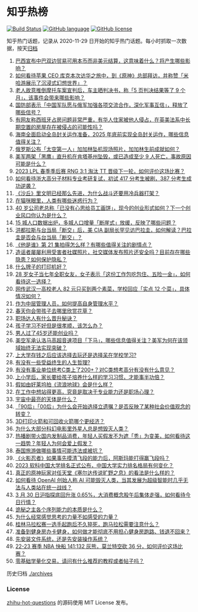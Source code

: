 # 知乎热榜
[![Build Status](https://github.com/ToWeLong/zhihu-hot-questions/workflows/CI/badge.svg)](https://github.com/ToWeLong/zhihu-hot-questions/actions)
[![GitHub language](https://img.shields.io/badge/language-golang-orange.svg)](https://golang.org/)
[![GitHub license](https://img.shields.io/github/license/ToWeLong/zhihu-hot-questions)](https://github.com/ToWeLong/zhihu-hot-questions/blob/main/LICENSE)

知乎热门话题，记录从 2020-11-29 日开始的知乎热门话题。每小时抓取一次数据，按天[归档](./archives)

<!-- BEGIN -->

1. [巴西宣布中巴双边贸易可用本币而非美元结算，这意味着什么？将产生哪些影响？](https://www.zhihu.com/question/592753399)
1. [如何看待苹果 CEO 库克本次访华之旅中，到《原神》总部拜访，并称赞「米哈游展示了沉浸式幻想世界」？](https://www.zhihu.com/question/592724902)
1. [老人故意推倒摩托车案宣判后，车主晒判决书，称「5 页判决结果等了 9 个月」，该事件会带来哪些影响？](https://www.zhihu.com/question/592734121)
1. [国防部表示「中国军队愿与俄军加强各项交流合作，深化军事互信」，释放了哪些信号？](https://www.zhihu.com/question/592769799)
1. [有网友称西班牙占房问题非常严重，有华人住家被他人侵占，在英美法系中长期空置的房屋存在被侵占的可能性吗？](https://www.zhihu.com/question/592415773)
1. [海南全面启动全岛封关运作准备，2025 年底前实现全岛封关运作，哪些信息值得关注？](https://www.zhihu.com/question/592800166)
1. [俄罗斯公布「太空第一人」加加林坠机现场照片，加加林生前成就如何？](https://www.zhihu.com/question/592522063)
1. [美军两架「黑鹰」直升机在肯塔基州坠毁，或已造成至少 9 人死亡，事故原因可能是什么？](https://www.zhihu.com/question/592769515)
1. [2023 LPL 春季季后赛 RNG 3:1 淘汰 TT 晋级下一轮，如何评价这场比赛？](https://www.zhihu.com/question/592778707)
1. [如何看待浙大高分子材料专业考研复试，初试 417 分考生被刷，387 分考生成功逆袭？](https://www.zhihu.com/question/592539703)
1. [《沙丘》里文明已经那么先进，为什么战斗还要用冷兵器打架？](https://www.zhihu.com/question/493985838)
1. [在猫咪眼里，人类有哪些迷惑行为？](https://www.zhihu.com/question/592320435)
1. [40 岁公司老总称「已没有心思给员工画饼」，现今的创业形式如何？下一个创业风口你认为是什么？](https://www.zhihu.com/question/592535554)
1. [15 城人口数据出炉，多城人口增量「断崖式」放缓，反映了哪些问题？](https://www.zhihu.com/question/592710335)
1. [洪都拉斯与台当局「断交」后，美 CIA 副局长罕见访巴拉圭，如何解读？巴拉圭是否会与台当局「断交」？](https://www.zhihu.com/question/592776766)
1. [《他是谁》第 21 集拍得怎么样？有哪些值得关注的剧情点？](https://www.zhihu.com/question/592799373)
1. [造谣者屡屡利用受害者社媒照片，社交媒体发布照片还安全吗？目前存在哪些隐患？如何保护隐私？](https://www.zhihu.com/question/591501497)
1. [什么牌子的打印机好？](https://www.zhihu.com/question/400836455)
1. [28 岁女子当七年全职女友，女子表示「这份工作包吃包住、五险一金」，如何看待这一选择？](https://www.zhihu.com/question/592346256)
1. [网传武汉一高校老人 82 元只买到两个素菜，学校回应「实点 12 个菜」，具体情况如何？](https://www.zhihu.com/question/592527708)
1. [作为中层管理人员，如何提高自身管理水平？](https://www.zhihu.com/question/507459345)
1. [春天你会带孩子去哪里欣赏花草？](https://www.zhihu.com/question/589885740)
1. [职场达人有什么晋升秘诀？](https://www.zhihu.com/question/580161770)
1. [孩子学习不好但是很孝顺，该怎么办？](https://www.zhihu.com/question/591242375)
1. [男人过了45岁还能创业吗？](https://www.zhihu.com/question/592308831)
1. [美空军承认洛马高超音速项目「下马」，哪些信息值得关注？美军为何在该领域始终无法实现突破？](https://www.zhihu.com/question/592725164)
1. [上大学存钱之后应该选择去玩还是选择呆在学校学习?](https://www.zhihu.com/question/583873160)
1. [有没有一些受益终生的人生哲理?](https://www.zhihu.com/question/581763082)
1. [有没有事业单位统考C类上了200+？对C类想考高分有没有什么意见？](https://www.zhihu.com/question/303825035)
1. [上小学后，家长要给孩子培养什么样的学习习惯，才能事半功倍？](https://www.zhihu.com/question/585358065)
1. [假如由好莱坞拍《流浪地球》会是什么样？](https://www.zhihu.com/question/311495468)
1. [在工作中想站得更高，究竟是取决于专业能力还是职场心理？](https://www.zhihu.com/question/587926614)
1. [宇宙中最亮的天体是什么？](https://www.zhihu.com/question/592331648)
1. [「90后」「00后」为什么会开始选择立遗嘱？是否反映了某种社会价值观念的转变？](https://www.zhihu.com/question/592395221)
1. [3D打印火箭和可回收火箭哪个更经济？](https://www.zhihu.com/question/591784120)
1. [为什么大部分科幻电影里外星人总是想毁灭人类？](https://www.zhihu.com/question/588268316)
1. [热播剧带火国内发制品消费，年轻人买假发不为遮「秃」为变美，如何看待这一趋势？年轻人为何会爱上假发？](https://www.zhihu.com/question/592135293)
1. [泰国旅游做哪些事情可能违法或被坑？](https://www.zhihu.com/question/592676855)
1. [《火影忍者》如果事先摸清飞段的能力后，阿斯玛能打得赢飞段吗？](https://www.zhihu.com/question/334330210)
1. [2023 软科中国大学排名正式公布，中国大学实力排名格局有何变化？](https://www.zhihu.com/question/592229614)
1. [真正的原神玩家对任天堂《塞尔达传说旷野之息》的看法是什么样的？](https://www.zhihu.com/question/422792812)
1. [如何看待 OpenAI 创始人称 AI 可能毁灭人类，当其发展为超级智能时几乎无法与人类站在统一战线？](https://www.zhihu.com/question/592458017)
1. [3 月 30 日沪指探底回升涨 0.65%，大消费概念股午后集体走强，如何看待今日行情？](https://www.zhihu.com/question/592721328)
1. [诡秘之主各个序列能力的本质是什么？](https://www.zhihu.com/question/528189567)
1. [为什么经常感觉思考的力量不如感受的力量？](https://www.zhihu.com/question/592156438)
1. [桂林马拉松赛一选手起跑后不久猝死，跑马拉松需要注意什么？](https://www.zhihu.com/question/592599457)
1. [准备到健身房办卡健身，如何做才能彻底不用担心健身房跑路、钱退不回来？](https://www.zhihu.com/question/592302887)
1. [先安装文件系统，还是先安装操作系统？](https://www.zhihu.com/question/565878320)
1. [22-23 赛季 NBA 快船 141:132 灰熊，莫兰特空砍 36 分，如何评价这场比赛？](https://www.zhihu.com/question/592710275)
1. [零基础学量化交易，请问有什么推荐的教程或者帖子吗？](https://www.zhihu.com/question/283374489)

<!-- END -->

历史归档 [./archives](./archives)


### License
[zhihu-hot-questions](https://github.com/towelong/zhihu-hot-questions) 的源码使用 MIT License 发布。